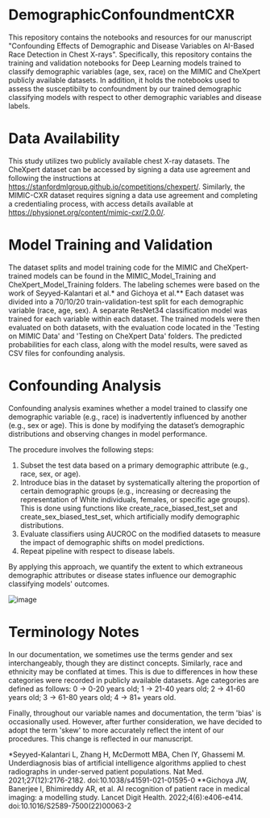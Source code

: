 # DemographicConfoundmentCXR
This repository contains the notebooks and resources for our manuscript "Confounding Effects of Demographic and Disease Variables on AI-Based Race Detection in Chest X-rays". Specifically, this repository contains the training and validation notebooks for Deep Learning models trained to classify demographic variables (age, sex, race) on the MIMIC and CheXpert publicly available datasets. In addition, it holds the notebooks used to assess the susceptibilty to confoundment by our trained demographic classifying models with respect to other demographic variables and disease labels.

# Data Availability
This study utilizes two publicly available chest X-ray datasets. The CheXpert dataset can be accessed by signing a data use agreement and following the instructions at https://stanfordmlgroup.github.io/competitions/chexpert/. Similarly, the MIMIC-CXR dataset requires signing a data use agreement and completing a credentialing process, with access details available at https://physionet.org/content/mimic-cxr/2.0.0/.

# Model Training and Validation
The dataset splits and model training code for the MIMIC and CheXpert-trained models can be found in the MIMIC_Model_Training and CheXpert_Model_Training folders. The labeling schemes were based on the work of Seyyed-Kalantari et al.* and Gichoya et al.** Each dataset was divided into a 70/10/20 train-validation-test split for each demographic variable (race, age, sex). A separate ResNet34 classification model was trained for each variable within each dataset. The trained models were then evaluated on both datasets, with the evaluation code located in the 'Testing on MIMIC Data' and 'Testing on CheXpert Data' folders. The predicted probabilities for each class, along with the model results, were saved as CSV files for confounding analysis.

# Confounding Analysis
Confounding analysis examines whether a model trained to classify one demographic variable (e.g., race) is inadvertently influenced by another (e.g., sex or age). This is done by modifying the dataset’s demographic distributions and observing changes in model performance.

The procedure involves the following steps:
1. Subset the test data based on a primary demographic attribute (e.g., race, sex, or age).
2. Introduce bias in the dataset by systematically altering the proportion of certain demographic groups (e.g., increasing or decreasing the representation of White individuals, females, or specific age groups). This is done using functions like create_race_biased_test_set and create_sex_biased_test_set, which artificially modify demographic distributions.
3. Evaluate classifiers using AUCROC on the modified datasets to measure the impact of demographic shifts on model predictions.
4. Repeat pipeline with respect to disease labels.
   
By applying this approach, we quantify the extent to which extraneous demographic attributes or disease states influence our demographic classifying models' outcomes.

![image](https://github.com/user-attachments/assets/7e0ce0d9-46a3-4b53-8fcb-42cbb4625fe5)


# Terminology Notes
In our documentation, we sometimes use the terms gender and sex interchangeably, though they are distinct concepts.
Similarly, race and ethnicity may be conflated at times. This is due to differences in how these categories were recorded in publicly available datasets.
Age categories are defined as follows:
0 → 0-20 years old; 
1 → 21-40 years old; 
2 → 41-60 years old; 
3 → 61-80 years old; 
4 → 81+ years old. 

Finally, throughout our variable names and documentation, the term 'bias' is occasionally used. However, after further consideration, we have decided to adopt the term 'skew' to more accurately reflect the intent of our procedures. This change is reflected in our manuscript.

*Seyyed-Kalantari L, Zhang H, McDermott MBA, Chen IY, Ghassemi M. Underdiagnosis bias of artificial intelligence algorithms applied to chest radiographs in under-served patient populations. Nat Med. 2021;27(12):2176-2182. doi:10.1038/s41591-021-01595-0
**Gichoya JW, Banerjee I, Bhimireddy AR, et al. AI recognition of patient race in medical imaging: a modelling study. Lancet Digit Health. 2022;4(6):e406-e414. doi:10.1016/S2589-7500(22)00063-2
